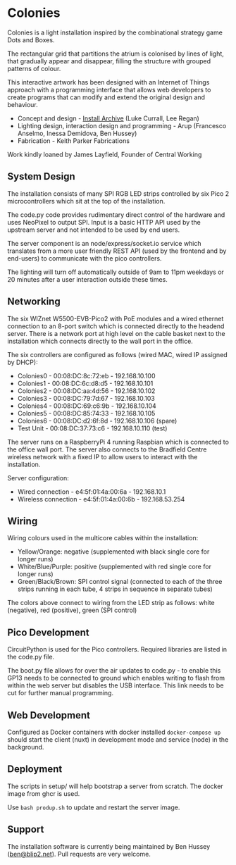 # Colonies

Colonies is a light installation inspired by the combinational strategy game Dots and Boxes.

The rectangular grid that partitions the atrium is colonised by lines of light, that gradually appear and disappear, filling the structure with grouped patterns of colour.

This interactive artwork has been designed with an Internet of Things approach with a programming interface that allows web developers to create programs that can modify and extend the original design and behaviour.

- Concept and design - [Install Archive](http://www.installarchive.com/) (Luke Currall, Lee Regan)
- Lighting design, interaction design and programming - Arup (Francesco Anselmo, Inessa Demidova, Ben Hussey)
- Fabrication -  Keith Parker Fabrications

Work kindly loaned by James Layfield, Founder of Central Working

## System Design

The installation consists of many SPI RGB LED strips controlled by six Pico 2 microcontrollers which sit at the top of the installation.

The code.py code provides rudimentary direct control of the hardware and uses NeoPixel to output SPI. Input is a basic HTTP API used by the upstream server and not intended to be used by end users.

The server component is an node/express/socket.io service which translates from a more user friendly REST API (used by the frontend and by end-users) to communicate with the pico controllers.

The lighting will turn off automatically outside of 9am to 11pm weekdays or 20 minutes after a user interaction outside these times.

## Networking

The six WIZnet W5500-EVB-Pico2 with PoE modules and a wired ethernet connection to an 8-port switch which is connected directly to the headend server. There is a network port at high level on the cable basket next to the installation which connects directly to the wall port in the office.

The six controllers are configured as follows (wired MAC, wired IP assigned by DHCP):
- Colonies0 - 00:08:DC:8c:72:eb - 192.168.10.100
- Colonies1 - 00:08:DC:6c:d8:d5 - 192.168.10.101
- Colonies2 - 00:08:DC:aa:4d:56 - 192.168.10.102
- Colonies3 - 00:08:DC:79:7d:67 - 192.168.10.103
- Colonies4 - 00:08:DC:69:c6:9b - 192.168.10.104
- Colonies5 - 00:08:DC:85:74:33 - 192.168.10.105
- Colonies6 - 00:08:DC:d2:6f:8d - 192.168.10.106 (spare)
- Test Unit - 00:08:DC:37:73:c6 - 192.168.10.110 (test)

The server runs on a RaspberryPi 4 running Raspbian which is connected to the office wall port. The server also connects to the Bradfield Centre wireless network with a fixed IP to allow users to interact with the installation.

Server configuration:
- Wired connection - e4:5f:01:4a:00:6a - 192.168.10.1
- Wireless connection - e4:5f:01:4a:00:6b - 192.168.53.254

## Wiring

Wiring colours used in the multicore cables within the installation:
- Yellow/Orange: negative (supplemented with black single core for longer runs)
- White/Blue/Purple: positive (supplemented with red single core for longer runs)
- Green/Black/Brown: SPI control signal (connected to each of the three strips running in each tube, 4 strips in sequence in separate tubes)

The colors above connect to wiring from the LED strip as follows: white (negative), red (positive), green (SPI control)

## Pico Development

CircuitPython is used for the Pico controllers. Required libraries are listed in the code.py file.

The boot.py file allows for over the air updates to code.py - to enable this GP13 needs to be connected to ground which enables writing to flash from within the web server but disables the USB interface. This link needs to be cut for further manual programming.

## Web Development

Configured as Docker containers with docker installed `docker-compose up` should start the client (nuxt) in development mode and service (node) in the background.

## Deployment

The scripts in setup/ will help bootstrap a server from scratch. The docker image from ghcr is used.

Use `bash produp.sh` to update and restart the server image.

## Support

The installation software is currently being maintained by Ben Hussey (ben@blip2.net). Pull requests are very welcome.
